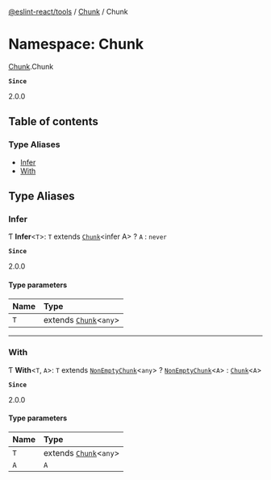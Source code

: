 [@eslint-react/tools](../README.md) / [Chunk](Chunk.md) / Chunk

# Namespace: Chunk

[Chunk](Chunk.md).Chunk

**`Since`**

2.0.0

## Table of contents

### Type Aliases

- [Infer](Chunk.Chunk.md#infer)
- [With](Chunk.Chunk.md#with)

## Type Aliases

### Infer

Ƭ **Infer**<`T`\>: `T` extends [`Chunk`](../interfaces/Chunk.Chunk-1.md)<infer A\> ? `A` : `never`

**`Since`**

2.0.0

#### Type parameters

| Name | Type                                                      |
| :--- | :-------------------------------------------------------- |
| `T`  | extends [`Chunk`](../interfaces/Chunk.Chunk-1.md)<`any`\> |

---

### With

Ƭ **With**<`T`, `A`\>: `T` extends [`NonEmptyChunk`](../interfaces/Chunk.NonEmptyChunk.md)<`any`\> ? [`NonEmptyChunk`](../interfaces/Chunk.NonEmptyChunk.md)<`A`\> : [`Chunk`](../interfaces/Chunk.Chunk-1.md)<`A`\>

**`Since`**

2.0.0

#### Type parameters

| Name | Type                                                      |
| :--- | :-------------------------------------------------------- |
| `T`  | extends [`Chunk`](../interfaces/Chunk.Chunk-1.md)<`any`\> |
| `A`  | `A`                                                       |
